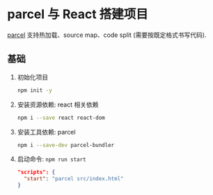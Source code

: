 # parcel 与 React 搭建项目

[parcel](https://github.com/parcel-bundler/parcel) 支持热加载、source map、code split (需要按既定格式书写代码).

## 基础

1. 初始化项目

    ```bash
    npm init -y
    ```

2. 安装资源依赖: react 相关依赖

    ```bash
    npm i --save react react-dom
    ```

3. 安装工具依赖: parcel

    ```bash
    npm i --save-dev parcel-bundler
    ```

4. 启动命令: `npm run start`

    ```json
    "scripts": {
      "start": "parcel src/index.html"
    }
    ```
